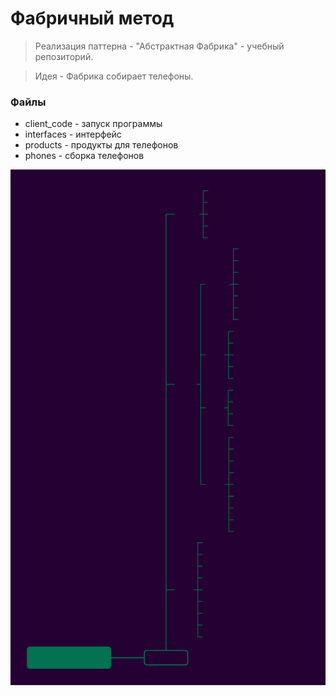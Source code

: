 # Фабричный метод

>Реализация паттерна - "Абстрактная Фабрика" - учебный репозиторий.

> Идея - Фабрика собирает телефоны.

### Файлы

- client_code - запуск программы
- interfaces - интерфейс
- products - продукты для телефонов
- phones - сборка телефонов


![Image alt](https://github.com/osadchii-serj/abstract_factory/raw/main/phone_factory/svg/phone_factory.svg)
